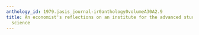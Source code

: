 ```yaml
---
anthology_id: 1979.jasis_journal-ir0anthology0volumeA30A2.9
title: An economist's reflections on an institute for the advanced study of information
  science
---
```

